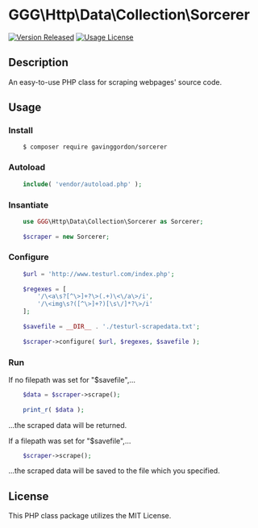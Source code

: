 # GGG\Http\Data\Collection\Sorcerer

[![Version Released](https://img.shields.io/github/version/gavinggordon/sorcerer.svg)](https://github.com/gavinggordon/sorcerer/master)
[![Usage License](https://img.shields.io/github/license/gavinggordon/sorcerer.svg)](https://github.com/gavinggordon/sorcerer/blob/master/LICENSE.txt)

## Description
An easy-to-use PHP class for scraping webpages' source code.

## Usage

### Install
```
	$ composer require gavinggordon/sorcerer
```

### Autoload
``` php
	include( 'vendor/autoload.php' );
```

### Insantiate
``` php
	use GGG\Http\Data\Collection\Sorcerer as Sorcerer;
	
	$scraper = new Sorcerer;
```

### Configure
``` php
	$url = 'http://www.testurl.com/index.php';
	
	$regexes = [
		'/\<a\s?[^\>]+?\>(.+)\<\/a\>/i',
		'/\<img\s?([^\>]+?)[\s\/]*?\>/i'
	];
	
	$savefile = __DIR__ . './testurl-scrapedata.txt';
	
	$scraper->configure( $url, $regexes, $savefile );
```

### Run 
If no filepath was set for "$savefile",...
```php
	$data = $scraper->scrape();
	
	print_r( $data );
```
...the scraped data will be returned.


If a filepath was set for "$savefile",...
```php
	$scraper->scrape();
```
...the scraped data will be saved to 
the file which you specified.

## License

This PHP class package utilizes the MIT License.